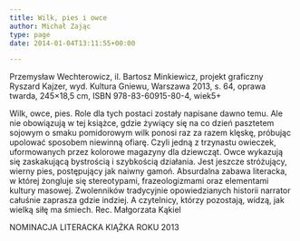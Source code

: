 ```yaml
---
title: Wilk, pies i owce
author: Michał Zając
type: page
date: 2014-01-04T13:11:55+00:00

---
```

Przemysław Wechterowicz, il. Bartosz Minkiewicz, projekt graficzny Ryszard Kajzer, wyd. Kultura Gniewu, Warszawa 2013, s. 64, oprawa twarda, 245&#215;18,5 cm, ISBN 978-83-60915-80-4, wiek5+

Wilk, owce, pies. Role dla tych postaci zostały napisane dawno temu. Ale nie obowiązują w tej książce, gdzie żywiący się na co dzień pasztetem sojowym o smaku pomidorowym wilk ponosi raz za razem klęskę, próbując upolować sposobem niewinną ofiarę. Czyli jedną z trzynastu owieczek, uformowanych przez kolorowe magazyny dla dziewcząt. Owce wykazują się zaskakującą bystrością i szybkością działania. Jest jeszcze stróżujący, wierny pies, postępujący jak naiwny gamoń. Absurdalna zabawa literacka, w której żongluje się stereotypami, frazeologizmami oraz elementami kultury masowej. Zwolenników tradycyjnie opowiedzianych historii narrator całuśnie zaprasza gdzie indziej. A czytelnicy, którzy pozostają, widzą, jak wielką siłę ma śmiech. Rec. Małgorzata Kąkiel
  
NOMINACJA LITERACKA KIĄŻKA ROKU 2013